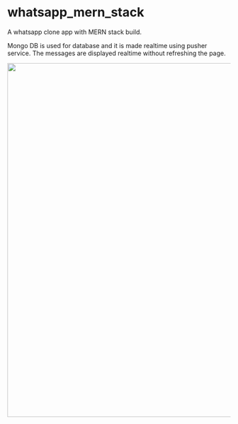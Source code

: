 # whatsapp_mern_stack
A whatsapp clone app with MERN stack build.

Mongo DB is used for database and it is made realtime using pusher service.
The messages are displayed realtime without refreshing the page.

<img src="file:///C:/Users/praka/Videos/Captures/React%20App%20-%20Google%20Chrome%2018-01-2021%2022_32_01.png" width="2400" height="800" />
